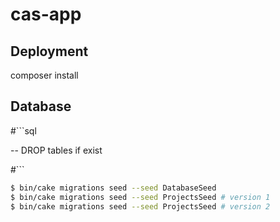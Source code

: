 # cas-app


## Deployment

composer install


## Database

#```sql

-- DROP tables if exist








#```


```bash
$ bin/cake migrations seed --seed DatabaseSeed
$ bin/cake migrations seed --seed ProjectsSeed # version 1
$ bin/cake migrations seed --seed ProjectsSeed # version 2

```

